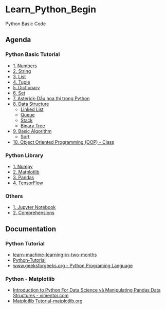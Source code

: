 # Learn_Python_Begin
Python Basic Code

## Agenda
   ### Python Basic Tutorial
   - [1. Numbers](https://github.com/ChrisZangNam/Learn_Python_Begin/tree/master/Numbers)
   - [2. String](https://github.com/ChrisZangNam/Learn_Python_Begin/tree/master/String)
   - [3. List](https://github.com/ChrisZangNam/Learn_Python_Begin/tree/master/List)
   - [4. Tuple](https://github.com/ChrisZangNam/Learn_Python_Begin/tree/master/Tuple)
   - [5. Dictionary](https://github.com/ChrisZangNam/Learn_Python_Begin/tree/master/Dictionary)
   - [6. Set](https://github.com/ChrisZangNam/Learn_Python_Begin/tree/master/Set)
   - [7. Asterick-Dấu hoa thị trong Python](https://github.com/ChrisZangNam/Learn_Python_Begin/tree/master/Asterisk(Dau-hoa-thi))
   - [8. Data Structure]()
     * [Linked List](https://github.com/ChrisZangNam/Learn_Python_Begin/tree/master/Linked-List)
     * [Queue](https://github.com/ChrisZangNam/Learn_Python_Begin/tree/master/Queue)
     * [Stack](https://github.com/ChrisZangNam/Learn_Python_Begin/tree/master/Stack)
     * [Binary Tree](https://github.com/ChrisZangNam/Learn_Python_Begin/tree/master/Binary-Tree)
   - [9. Basic Algorithm]()
     * [Sort](https://github.com/ChrisZangNam/Learn_Python_Begin/tree/master/Algorithm/Sort)
   - [10. Object Oriented Programming (OOP) - Class](https://github.com/dangnam739/Learn_Python_Begin/tree/master/Class)

   ### Python Library
   - [1. Numpy](https://github.com/ChrisZangNam/Learn_Python_Begin/tree/master/Numpy)
   - [2. Matplotlib](https://github.com/ChrisZangNam/Learn_Python_Begin/tree/master/Matplotlib)
   - [3. Pandas](https://github.com/ChrisZangNam/Learn_Python_Begin/tree/master/Pandas)
   - [4. TensorFlow](https://github.com/ChrisZangNam/Learn_Python_Begin/tree/master/TensorFlow)
   
   ### Others
   - [1. Jupyter Notebook](https://github.com/ChrisZangNam/Learn_Python_Begin/tree/master/Jupyter-Notebook)
   - [2. Comprehensions](https://github.com/ChrisZangNam/Learn_Python_Begin/tree/master/Comprehensions)

## Documentation
  
  ### Python Tutorial
 -    [learn-machine-learning-in-two-months](https://github.com/bangoc123/learn-machine-learning-in-two-months)
 -    [Python-Tutorial](https://www.tutorialspoint.com/python/index.htm)
 -    [www.geeksforgeeks.org - Python Programing Language](https://www.geeksforgeeks.org/python-programming-language/)
  
  
  ### Python - Matplotlib
  -   [Introduction to Python For Data Science và Manipulating Pandas Data Structures - vimentor.com](https://vimentor.com/vi/lesson/1-mo-dau-2)
  -   [Matplotlib Tutorial-matplotlib.org](https://matplotlib.org/tutorials/index.html)

